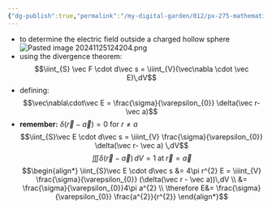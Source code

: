 ```yaml
---
{"dg-publish":true,"permalink":"/my-digital-garden/012/px-275-mathematical-methods/e-stoke-s-theorem-and-the-divergence-theorem/px-275-e2c-example/","created":"2024-11-25T10:50:32.000+00:00","updated":"2024-11-26T10:06:18.759+00:00"}
---
```


- to determine the electric field outside a charged hollow sphere
![Pasted image 20241125124204.png](/img/user/pics/Pasted%20image%2020241125124204.png)
- using the divergence theorem:
$$\iint_{S} \vec F \cdot d\vec s = \iiint_{V}(\vec\nabla \cdot \vec E)\,dV$$
- defining:
$$\vec\nabla\cdot\vec E = \frac{\sigma}{\varepsilon_{0}} \delta(\vec r- \vec a)$$
- **remember:** $\delta(\vec r- \vec a) = 0$ for $r\neq a$
$$\iint_{S}\vec E \cdot d\vec s = \iiint_{V} \frac{\sigma}{\varepsilon_{0}} \delta(\vec r- \vec a) \,dV$$
$$\iiint \delta(\vec r - \vec a)\,dV = 1 \;\text{at} \;\vec r = \vec a$$
$$\begin{align*}
	\iint_{S}\vec E \cdot d\vec s &= 4\pi r^{2} E = \iiint_{V} \frac{\sigma}{\varepsilon_{0}} (\delta(\vec r - \vec a))\,dV \\
	&= \frac{\sigma}{\varepsilon_{0}}4\pi a^{2} \\
	\therefore E&= \frac{\sigma}{\varepsilon_{0}} \frac{a^{2}}{r^{2}}
\end{align*}$$

